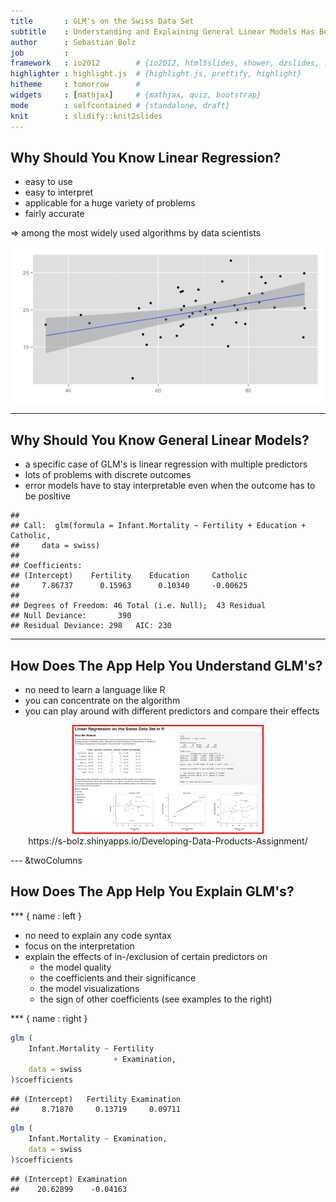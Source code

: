 ```yaml
---
title       : GLM's on the Swiss Data Set
subtitle    : Understanding and Explaining General Linear Models Has Become Easy
author      : Sebastian Bolz
job         : 
framework   : io2012        # {io2012, html5slides, shower, dzslides, ...}
highlighter : highlight.js  # {highlight.js, prettify, highlight}
hitheme     : tomorrow      # 
widgets     : [mathjax]     # {mathjax, quiz, bootstrap}
mode        : selfcontained # {standalone, draft}
knit        : slidify::knit2slides
---
```


## Why Should You Know Linear Regression?

* easy to use
* easy to interpret
* applicable for a huge variety of problems
* fairly accurate

$\Rightarrow$ among the most widely used algorithms by data scientists

<img src="assets/fig/unnamed-chunk-1.png" title="plot of chunk unnamed-chunk-1" alt="plot of chunk unnamed-chunk-1" style="display: block; margin: auto;" />

---

## Why Should You Know General Linear Models?

* a specific case of GLM's is linear regression with multiple predictors
* lots of problems with discrete outcomes
* error models have to stay interpretable even when the outcome has to be positive


```
## 
## Call:  glm(formula = Infant.Mortality ~ Fertility + Education + Catholic, 
##     data = swiss)
## 
## Coefficients:
## (Intercept)    Fertility    Education     Catholic  
##     7.86737      0.15963      0.10340     -0.00625  
## 
## Degrees of Freedom: 46 Total (i.e. Null);  43 Residual
## Null Deviance:	    390 
## Residual Deviance: 298 	AIC: 230
```

---

## How Does The App Help You Understand GLM's?

* no need to learn a language like R
* you can concentrate on the algorithm
* you can play around with different predictors and compare their effects

<center><img src=./assets/img/main.png height='60%' width='60%' style='margin:0px; border: 2px solid #FF0000'/></center>

<center>https://s-bolz.shinyapps.io/Developing-Data-Products-Assignment/</center>

--- &twoColumns

## How Does The App Help You Explain GLM's?

*** { name : left }

* no need to explain any code syntax
* focus on the interpretation
* explain the effects of in-/exclusion of certain predictors on
  * the model quality
  * the coefficients and their significance
  * the model visualizations
  * the sign of other coefficients (see examples to the right)

*** { name : right }


```r
glm (
    Infant.Mortality ~ Fertility
                       + Examination,
    data = swiss
)$coefficients
```

```
## (Intercept)   Fertility Examination 
##     8.71870     0.13719     0.09711
```


```r
glm (
    Infant.Mortality ~ Examination,
    data = swiss
)$coefficients
```

```
## (Intercept) Examination 
##    20.62899    -0.04163
```

